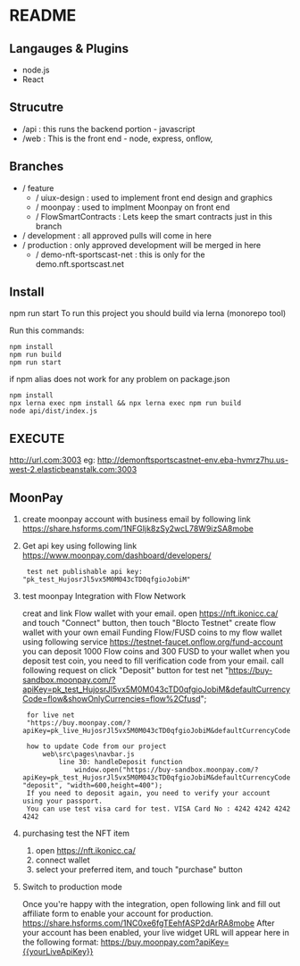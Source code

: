 # README

## Langauges & Plugins
* node.js
* React

## Strucutre
* /api : this runs the backend portion - javascript
* /web : This is the front end - node, express, onflow, 

## Branches
* / feature 
    * / uiux-design : used to implement front end design and graphics
    * / moonpay : used to implment Moonpay on front end
    * / FlowSmartContracts : Lets keep the smart contracts just in this branch
* / development : all approved pulls will come in here
* / production : only approved development will be merged in here
    * / demo-nft-sportscast-net : this is only for the demo.nft.sportscast.net

## Install
npm run start
 To run this project you should build via lerna (monorepo tool)

Run this commands:

```
npm install
npm run build
npm run start
```

if npm alias does not work for any problem on package.json

```
npm install
npx lerna exec npm install && npx lerna exec npm run build
node api/dist/index.js
```

## EXECUTE
http://url.com:3003
eg: http://demonftsportscastnet-env.eba-hvmrz7hu.us-west-2.elasticbeanstalk.com:3003


## MoonPay

1. create moonpay account with business email by following link
		https://share.hsforms.com/1NFGIjk8zSy2wcL78W9izSA8mobe

2. Get api key using following link
		https://www.moonpay.com/dashboard/developers/

		test net publishable api key: "pk_test_HujosrJl5vx5M0M043cTD0qfgioJobiM"

3. test moonpay Integration with Flow Network

	creat and link Flow wallet with your email.
		open https://nft.ikonicc.ca/
		and touch "Connect" button, then touch "Blocto Testnet"
		create flow wallet with your own email
	Funding Flow/FUSD coins to my flow wallet using following service
		https://testnet-faucet.onflow.org/fund-account
		you can deposit 1000 Flow coins and 300 FUSD to your wallet
		when you deposit test coin, you need to fill verification code from your email.
	call following request on click "Deposit" button
		for test net
		"https://buy-sandbox.moonpay.com/?apiKey=pk_test_HujosrJl5vx5M0M043cTD0qfgioJobiM&defaultCurrencyCode=flow&showOnlyCurrencies=flow%2Cfusd";

		for live net
		"https://buy.moonpay.com/?apiKey=pk_live_HujosrJl5vx5M0M043cTD0qfgioJobiM&defaultCurrencyCode=flow&showOnlyCurrencies=flow%2Cfusd";

		how to update Code from our project
			web\src\pages\navbar.js
				line 30: handleDeposit function
					window.open("https://buy-sandbox.moonpay.com/?apiKey=pk_test_HujosrJl5vx5M0M043cTD0qfgioJobiM&defaultCurrencyCode=flow&showOnlyCurrencies=flow%2Cfusd", "deposit", "width=600,height=400");
		If you need to deposit again, you need to verify your account using your passport.
		You can use test visa card for test. VISA Card No : 4242 4242 4242 4242

4. purchasing test the NFT item
	1) open https://nft.ikonicc.ca/
	2) connect wallet
	3) select your preferred item, and touch "purchase" button

5. Switch to production mode

	Once you're happy with the integration, open following link and fill out affiliate form to enable your account for production.
		https://share.hsforms.com/1NC0xe6fgTEehfASP2dArRA8mobe
	After your account has been enabled, your live widget URL will appear here in the following format:
		https://buy.moonpay.com?apiKey={{yourLiveApiKey}}

